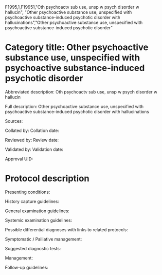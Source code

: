 F1995,1,F19951,"Oth psychoactv sub use, unsp w psych disorder w hallucin", "Other psychoactive substance use, unspecified with psychoactive substance-induced psychotic disorder with hallucinations","Other psychoactive substance use, unspecified with psychoactive substance-induced psychotic disorder"
# Category title: Other psychoactive substance use, unspecified with psychoactive substance-induced psychotic disorder

Abbreviated description: Oth psychoactv sub use, unsp w psych disorder w hallucin

Full description: Other psychoactive substance use, unspecified with psychoactive substance-induced psychotic disorder with hallucinations

Sources:

Collated by:
Collation date:

Reviewed by:
Review date:

Validated by:
Validation date:

Approval UID:

# Protocol description

Presenting conditions:

History capture guidelines:

General examination guidelines:

Systemic examination guidelines:

Possible differential diagnoses with links to related protocols:

Symptomatic / Palliative management:

Suggested diagnostic tests:

Management:

Follow-up guidelines:
